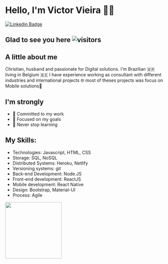 # Hello, I'm Victor Vieira 👨‍💻

[![Linkedin Badge](https://img.shields.io/badge/-LinkedIn-blue?style=flat-square&logo=Linkedin&logoColor=white&link=https://www.linkedin.com/in/victorwvieira)](https://www.linkedin.com/in/victorwvieira)

## Glad to see you here ![visitors](https://visitor-badge.glitch.me/badge?page_id=${victorwvieira}.${victorwvieira})

## A little about me
Christian, husband and passionate for Digital solutions. I'm Brazilian 🇧🇷 living in Belgium 🇧🇪 
I have experience working as consultant with different industries and international projects 🌐 most of theses projects was focus on Mobile solutions📱

## I'm strongly 
- 🎯 Committed to my work
- 🧩 Focused on my goals
- 📖 Never stop learning

## My Skills:
- Technologies: Javascript, HTML, CSS
- Storage: SQL, NoSQL
- Distributed Systems: Heroku, Netlify
- Versioning systems: git
- Back-end Development: Node.JS
- Front-end development: ReactJS
- Mobile development: React Native
- Design: Bootstrap, Material-UI
- Process: Agile 

<img height="180em" src="https://github-readme-stats.vercel.app/api?username=victorwvieira&show_icons=true&hide_border=true&&count_private=true&include_all_commits=true" />
